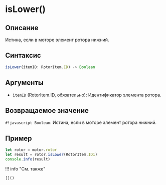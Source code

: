 # isLower()

## Описание
Истина, если в моторе элемент ротора нижний.

## Синтаксис
```javascript
isLower(itemID: RotorItem.ID) -> Boolean
```

## Аргументы
- `itemID` (RotorItem.ID, обязательно): Идентификатор элемента ротора.

## Возвращаемое значение
`#!javascript Boolean`: Истина, если в моторе элемент ротора нижний.

## Пример
```javascript linenums="1"
let rotor = motor.rotor
let result = rotor.isLower(RotorItem.ID1)
console.info(result)
```

!!! info "См. также"

    []()


